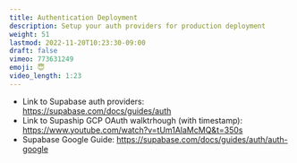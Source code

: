 ```yaml
---
title: Authentication Deployment
description: Setup your auth providers for production deployment
weight: 51
lastmod: 2022-11-20T10:23:30-09:00
draft: false
vimeo: 773631249
emoji: 😇
video_length: 1:23
---
```


- Link to Supabase auth providers: https://supabase.com/docs/guides/auth
- Link to Supaship GCP OAuth walktrhough (with timestamp): https://www.youtube.com/watch?v=tUm1AlaMcMQ&t=350s
- Supabase Google Guide: https://supabase.com/docs/guides/auth/auth-google
